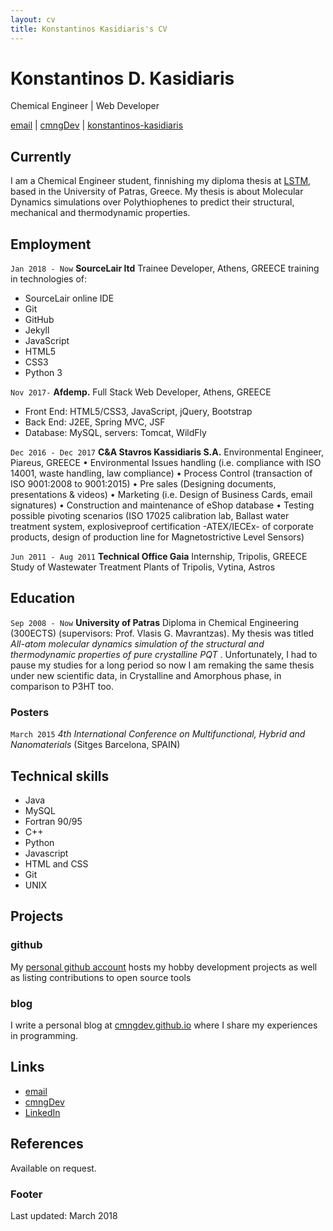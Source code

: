 ```yaml
---
layout: cv
title: Konstantinos Kasidiaris's CV
---
```

# Konstantinos D. Kasidiaris
Chemical Engineer | Web Developer

<div id="webaddress">
<a href="mailto:kkasidiaris@gmail.com">email</a>
|
<i class="fa fa-github"></i> <a href="https://github.com/cmngDev">cmngDev</a>
|
<i class="fa fa-linkedin"></i> <a href="https://www.linkedin.com/in/konstantinos-kasidiaris/">konstantinos-kasidiaris</a>
</div>


## Currently

I am a Chemical Engineer student, finnishing my diploma thesis at [LSTM](http://lstm.chemeng.upatras.gr/), based in the University of Patras, Greece. My thesis is about Molecular Dynamics simulations over Polythiophenes to predict their structural, mechanical and thermodynamic properties.

## Employment

`Jan 2018 - Now`
__SourceLair ltd__ Trainee Developer, Athens, GREECE
training in technologies of:
* SourceLair online IDE
* Git
* GitHub
* Jekyll
* JavaScript
* HTML5
* CSS3
* Python 3

`Nov 2017-` 
__Afdemp.__ Full Stack Web Developer, Athens, GREECE
* Front End: HTML5/CSS3, JavaScript, jQuery, Bootstrap
* Back End: J2EE, Spring MVC, JSF 
* Database: MySQL, servers: Tomcat, WildFly

`Dec 2016 - Dec 2017`
__C&A Stavros Kassidiaris S.A.__ Environmental Engineer, Piareus, GREECE
• Environmental Issues handling (i.e. compliance with ISO 14001, waste handling, law compliance)
• Process Control (transaction of ISO 9001:2008 to 9001:2015)
• Pre sales (Designing documents, presentations & videos)
• Marketing (i.e. Design of Business Cards, email signatures)
• Construction and maintenance of eShop database
• Testing possible pivoting scenarios (ISO 17025 calibration lab, Ballast water treatment system, explosiveproof certification -ATEX/IECEx- of corporate products, design of production line for Magnetostrictive Level Sensors)

`Jun 2011 - Aug 2011`
__Technical Office Gaia__ Internship, Tripolis, GREECE
Study of Wastewater Treatment Plants of Tripolis, Vytina, Astros

## Education

`Sep 2008 - Now`
__University of Patras__ Diploma in Chemical Engineering (300ECTS) (supervisors: Prof. Vlasis G. Mavrantzas). My thesis was titled _All-atom molecular dynamics simulation of the structural and thermodynamic properties of pure crystalline PQT_ . Unfortunately, I had to pause my studies for a long period so now I am remaking the same thesis under new scientific data, in Crystalline and Amorphous phase, in comparison to P3HT too.

### Posters

`March 2015`
_4th International Conference on Multifunctional, Hybrid and Nanomaterials_ (Sitges Barcelona, SPAIN)

## Technical skills

* Java
* MySQL
* Fortran 90/95
* C++
* Python
* Javascript 
* HTML and CSS
* Git
* UNIX

## Projects

### github

My [personal github account](https://github.com/cmngDev) hosts my hobby development projects as well as listing contributions to open source tools

### blog

I write a personal blog at [cmngdev.github.io](http://cmngdev.github.io) where I share my experiences in programming.

## Links

<!-- fa are fontawesome, ai are academicons -->
* <i class="fa fa-envelope"></i> <a href="mailto:kkasidiaris@gmail.com">email</a><br />
* <i class="fa fa-github"></i> <a href="http://github.com/cmngDev">cmngDev</a><br />
* <i class="fa fa-linkedin"></i> <a href="https://www.linkedin.com/in/konstantinos-kasidiaris">LinkedIn</a>

## References

Available on request.

### Footer

Last updated: March 2018